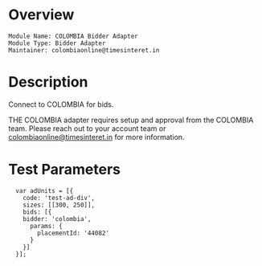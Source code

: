 # Overview

```
Module Name: COLOMBIA Bidder Adapter
Module Type: Bidder Adapter
Maintainer: colombiaonline@timesinteret.in
```

# Description

Connect to COLOMBIA for bids.

THE COLOMBIA adapter requires setup and approval from the COLOMBIA team. Please reach out to your account team or colombiaonline@timesinteret.in for more information.

# Test Parameters
```
  var adUnits = [{
    code: 'test-ad-div',
    sizes: [[300, 250]],
    bids: [{
    bidder: 'colombia',
      params: { 
        placementId: '44082'
      }
    }]
  }];
```
